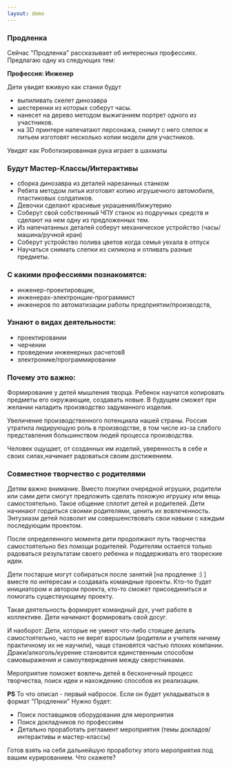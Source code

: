 ```yaml
---
layout: demo
---
```

### Продленка
Сейчас "Продленка" рассказывает об интересных профессиях.
Предлагаю одну из следующих тем:

__Профессия: Инженер__

Дети увидят вживую как станки будут

* выпиливать скелет динозавра
* шестеренки из которых соберут часы.
* нанесет на дерево методом выжиганием портрет одного из участников.
* на 3D принтере напечатают персонажа, снимут с него слепок и литьем изготовят несколько копии модели для участников.

Увидят как Роботизированная рука играет в шахматы


### Будут Мастер-Классы/Интерактивы

*  сборка динозавра из деталей нарезанных станком
*  Ребята методом литья изготовят копию игрушечного автомобиля, пластиковых солдатиков.
*  Девочки сделают красивые украшения/бижутерию
*  Соберут свой собственный ЧПУ станок из подручных средств и сделают на нем одну из предложенных тем. 
*  Из напечатанных деталей соберут механическое устройство (часы/машина/ручной кран)
*  Соберут устройство полива цветов когда семья уехала в отпуск
*  Научаться снимать слепки из силикона и отливать разные предметы.


### С какими профессиями познакомятся:

*  инженер-проектировщик, 
*  инженерах-электронщик-программист
*  инженеров по автоматизации работы предприятии/производств,

### Узнают о видах деятельности: 

* проектировании
* черчении
* проведении инженерных расчетов8
* электронике/программировании



### Почему это важно: 
  Формирование у детей мышления творца. 
  Ребенок научатся копировать предметы его окружающие, создавать новые.
  В будущем сможет при желании наладить производство задуманного изделия.

  Увеличение производственного потенциала нашей страны.
  Россия утратила лидирующую роль в производстве, в том числе из-за слабого представления большинством людей процесса производства.

  Человек ощущает, от созданных им изделий, уверенность в себе и своих силах,начинает радоваться своим достижением.

### Совместное творчество с родителями
  Детям важно внимание. Вместо покупки очередной игрушки, родители или сами дети смогут
  предложить сделать похожую игрушку или вещь самостоятельно.
  Такое общение сплотит детей и родителей. Дети начинают гордиться своими родителями, ценить их вовлеченность.
  Энтузиазм детей позволит им совершенствовать свои навыки с каждым последующим проектом.

  После определенного момента дети продолжают путь творчества самостоятельно без помощи родителей. 
  Родителям остается только радоваться результатам своего ребенка и поддерживать его твореские идеи.

  Дети постарше могут собираться после занятий [на продленке :) ] вместе по интересам и создавать командные проекты.
  Кто-то будет инициатором и автором проекта, кто-то сможет присоединиться и помогать существующему проекту.
  
  Такая деятельность формирует командный дух, учит работе в коллективе. Дети начинают формировать свой досуг. 
  
  И наоборот:
  Дети, которые не умеют что-либо стоящее делать самостоятельно, часто не верят взрослым (родители и учителя ничему практичному их не научили),  чаще становятся частью плохих компании.
  Драки/алкоголь/курение становится единственным способом самовыражения и самоутверждения между сверстниками.


  Мероприятие поможет вовлечь детей в бесконечный процесс творчества, поиск идеи и нахождению способов их реализации.

__PS__ То что описал - первый набросок. Если он будет укладываться в формат "Продленки"
Нужно будет:

* Поиск поставщиков оборудования для мероприятия
* Поиск докладчиков по профессиям
* Детально проработать регламент мероприятия (темы докладов/интерактивы и мастер-классы)

Готов взять на себя дальнейшую проработку этого мероприятия под вашим курированием. 
Что скажете?

